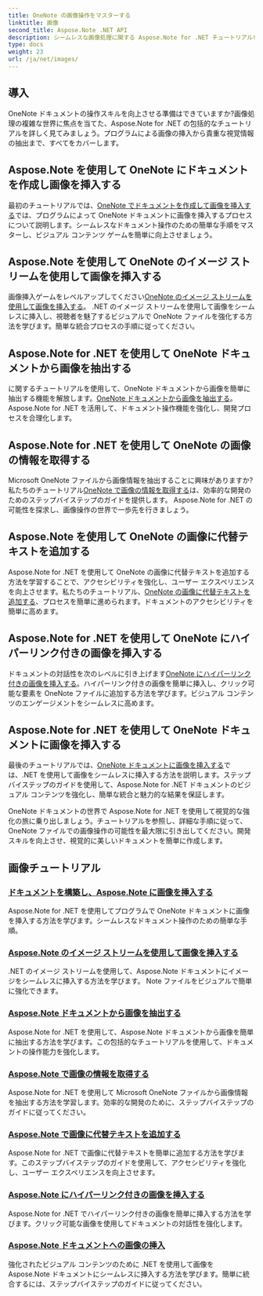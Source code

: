 ```yaml
---
title: OneNote の画像操作をマスターする
linktitle: 画像
second_title: Aspose.Note .NET API
description: シームレスな画像処理に関する Aspose.Note for .NET チュートリアルを使用して、OneNote ドキュメント操作の世界を探索してください。ビジュアル コンテンツを簡単に向上させます。
type: docs
weight: 23
url: /ja/net/images/
---
```

## 導入

OneNote ドキュメントの操作スキルを向上させる準備はできていますか?画像処理の複雑な世界に焦点を当てた、Aspose.Note for .NET の包括的なチュートリアルを詳しく見てみましょう。プログラムによる画像の挿入から貴重な視覚情報の抽出まで、すべてをカバーします。

## Aspose.Note を使用して OneNote にドキュメントを作成し画像を挿入する
最初のチュートリアルでは、[OneNote でドキュメントを作成して画像を挿入する](./build-doc-insert-image/)では、プログラムによって OneNote ドキュメントに画像を挿入するプロセスについて説明します。シームレスなドキュメント操作のための簡単な手順をマスターし、ビジュアル コンテンツ ゲームを簡単に向上させましょう。

## Aspose.Note を使用して OneNote のイメージ ストリームを使用して画像を挿入する
画像挿入ゲームをレベルアップしてください[OneNote のイメージ ストリームを使用して画像を挿入する](./insert-image-using-image-stream/)。 .NET のイメージ ストリームを使用して画像をシームレスに挿入し、視聴者を魅了するビジュアルで OneNote ファイルを強化する方法を学びます。簡単な統合プロセスの手順に従ってください。

## Aspose.Note for .NET を使用して OneNote ドキュメントから画像を抽出する
に関するチュートリアルを使用して、OneNote ドキュメントから画像を簡単に抽出する機能を解放します。[OneNote ドキュメントから画像を抽出する](./extract-images/)。 Aspose.Note for .NET を活用して、ドキュメント操作機能を強化し、開発プロセスを合理化します。

## Aspose.Note for .NET を使用して OneNote の画像の情報を取得する
Microsoft OneNote ファイルから画像情報を抽出することに興味がありますか?私たちのチュートリアル[OneNote で画像の情報を取得する](./get-info-of-images/)は、効率的な開発のためのステップバイステップのガイドを提供します。 Aspose.Note for .NET の可能性を探求し、画像操作の世界で一歩先を行きましょう。

## Aspose.Note を使用して OneNote の画像に代替テキストを追加する
Aspose.Note for .NET を使用して OneNote の画像に代替テキストを追加する方法を学習することで、アクセシビリティを強化し、ユーザー エクスペリエンスを向上させます。私たちのチュートリアル、[OneNote の画像に代替テキストを追加する](./image-alternative-text/)、プロセスを簡単に進められます。ドキュメントのアクセシビリティを簡単に高めます。

## Aspose.Note for .NET を使用して OneNote にハイパーリンク付きの画像を挿入する
ドキュメントの対話性を次のレベルに引き上げます[OneNote にハイパーリンク付きの画像を挿入する](./insert-image-hyperlink/)。ハイパーリンク付きの画像を簡単に挿入し、クリック可能な要素を OneNote ファイルに追加する方法を学びます。ビジュアル コンテンツのエンゲージメントをシームレスに高めます。

## Aspose.Note for .NET を使用して OneNote ドキュメントに画像を挿入する
最後のチュートリアルでは、[OneNote ドキュメントに画像を挿入する](./insert-images/)では、.NET を使用して画像をシームレスに挿入する方法を説明します。ステップバイステップのガイドを使用して、Aspose.Note for .NET ドキュメントのビジュアル コンテンツを強化し、簡単な統合と魅力的な結果を保証します。

OneNote ドキュメントの世界で Aspose.Note for .NET を使用して視覚的な強化の旅に乗り出しましょう。チュートリアルを参照し、詳細な手順に従って、OneNote ファイルでの画像操作の可能性を最大限に引き出してください。開発スキルを向上させ、視覚的に美しいドキュメントを簡単に作成します。
## 画像チュートリアル
### [ドキュメントを構築し、Aspose.Note に画像を挿入する](./build-doc-insert-image/)
Aspose.Note for .NET を使用してプログラムで OneNote ドキュメントに画像を挿入する方法を学びます。シームレスなドキュメント操作のための簡単な手順。
### [Aspose.Note のイメージ ストリームを使用して画像を挿入する](./insert-image-using-image-stream/)
.NET のイメージ ストリームを使用して、Aspose.Note ドキュメントにイメージをシームレスに挿入する方法を学びます。 Note ファイルをビジュアルで簡単に強化できます。
### [Aspose.Note ドキュメントから画像を抽出する](./extract-images/)
Aspose.Note for .NET を使用して、Aspose.Note ドキュメントから画像を簡単に抽出する方法を学びます。この包括的なチュートリアルを使用して、ドキュメントの操作能力を強化します。
### [Aspose.Note で画像の情報を取得する](./get-info-of-images/)
Aspose.Note for .NET を使用して Microsoft OneNote ファイルから画像情報を抽出する方法を学習します。効率的な開発のために、ステップバイステップのガイドに従ってください。
### [Aspose.Note で画像に代替テキストを追加する](./image-alternative-text/)
Aspose.Note for .NET で画像に代替テキストを簡単に追加する方法を学びます。このステップバイステップのガイドを使用して、アクセシビリティを強化し、ユーザー エクスペリエンスを向上させます。
### [Aspose.Note にハイパーリンク付きの画像を挿入する](./insert-image-hyperlink/)
Aspose.Note for .NET でハイパーリンク付きの画像を簡単に挿入する方法を学びます。クリック可能な画像を使用してドキュメントの対話性を強化します。
### [Aspose.Note ドキュメントへの画像の挿入](./insert-images/)
強化されたビジュアル コンテンツのために .NET を使用して画像を Aspose.Note ドキュメントにシームレスに挿入する方法を学びます。簡単に統合するには、ステップバイステップのガイドに従ってください。